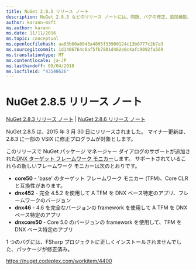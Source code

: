 ```yaml
---
title: NuGet 2.8.5 リリース ノート
description: NuGet 2.8.5 などのリリース ノートには、問題、バグの修正、追加機能、および Dcr が知られています。
author: karann-msft
ms.author: karann
ms.date: 11/11/2016
ms.topic: conceptual
ms.openlocfilehash: aa03b00a0043a4805f33900124c13b0777c2b7a3
ms.sourcegitcommit: 1d1406764c6af5fb7801d462e0c4afc9092fa569
ms.translationtype: MT
ms.contentlocale: ja-JP
ms.lasthandoff: 09/04/2018
ms.locfileid: "43548626"
---
```

# <a name="nuget-285-release-notes"></a>NuGet 2.8.5 リリース ノート

[NuGet 2.8.3 リリース ノート](../release-notes/nuget-2.8.3.md) | [NuGet 2.8.6 リリース ノート](../release-notes/nuget-2.8.6.md)

NuGet 2.8.5 は、2015 年 3 月 30 日にリリースされました。 マイナー更新は、2.8.3 に一部の VSIX に修正プログラムが対象とします。

このリリースで NuGet パッケージ マネージャー ダイアログのサポートが追加された[DNX ターゲット フレームワーク モニカー](https://github.com/aspnet/dnx)します。  サポートされているこれらの新しいフレームワーク モニカーは次のとおりです。

* **core50** - 'base' のターゲット フレームワーク モニカー (TFM)、Core CLR と互換性があります。
* **dnx452** - 完全 4.5.2 を使用して A TFM を DNX ベース特定のアプリ、フレームワークのバージョン
* **dnx46** - 4.6 を完全なバージョンの framework を使用して A TFM を DNX ベース特定のアプリ
* **dnxcore50** - Core 5.0 のバージョンの framework を使用して、TFM を DNX ベース特定のアプリ

1 つのバグには、FSharp プロジェクトに正しくインストールされませんでした、パッケージが修正済み。

https://nuget.codeplex.com/workitem/4400